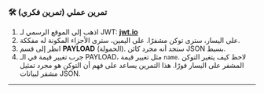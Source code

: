 ### 🛠️ تمرين عملي (تمرين فكري)
1.  اذهب إلى الموقع الرسمي لـ JWT: **[jwt.io](https://jwt.io)**
2.  على اليسار، سترى توكن مشفرًا. على اليمين، سترى الأجزاء المكونة له مفككة.
3.  انظر إلى قسم **PAYLOAD** (الحمولة). ستجد أنه مجرد كائن JSON بسيط.
4.  جرب تغيير قيمة في الـ PAYLOAD، مثل تغيير قيمة `name`. لاحظ كيف يتغير التوكن المشفر على اليسار فورًا. هذا التمرين يساعد على فهم أن التوكن هو مجرد تمثيل مشفر لبيانات JSON.

---
